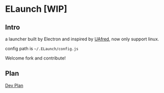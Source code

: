 # ELaunch [WIP]
## Intro
a launcher built by Electron and inspired by [UAfred](https://github.com/zhenyangze/uafred), now only support linux.

config path is `~/.ELaunch/config.js`

Welcome fork and contribute!

## Plan

[Dev Plan](https://github.com/zaaack/ELaunch/issues/1)
